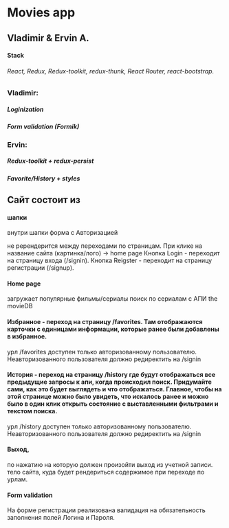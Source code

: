 # Movies app

## Vladimir & Ervin A.

#### Stack

###### React, Redux, Redux-toolkit, redux-thunk, React Router, react-bootstrap.

### Vladimir:

##### Loginization

##### Form validation (Formik)

### Ervin:

##### Redux-toolkit + redux-persist

##### Favorite/History + styles

## Сайт состоит из

#### шапки

внутри шапки форма с Авторизацией

не ререндерится между переходами по страницам.
При клике на название сайта (картинка/лого) -> home page
Кнопка Login - переходит на страницу входа (/signin).
Кнопка Reigster - переходит на страницу регистрации (/signup).

#### Home page

загружает популярные фильмы/сериалы
поиск по сериалам с АПИ the movieDB

#### Избранное - переход на страницу /favorites. Там отображаются карточки с единицами информации, которые ранее были добавлены в избранное.

урл /favorites доступен только авторизованному пользователю. Неавторизованного пользователя должно редиректить на /signin

#### История - переход на страницу /history где будут отображаться все предыдущие запросы к апи, когда происходил поиск. Придумайте сами, как это будет выглядеть и что отображаться. Главное, чтобы на этой странице можно было увидеть, что искалось ранее и можно было в один клик открыть состояние с выставленными фильтрами и текстом поиска.

урл /history доступен только авторизованному пользователю. Неавторизованного пользователя должно редиректить на /signin

#### Выход,

по нажатию на которую должен произойти выход из учетной записи.
тело сайта, куда будет рендериться содержимое при переходе по урлам.

#### Form validation

На форме регистрации реализована валидация на обязательность заполнения полей Логина и Пароля.
